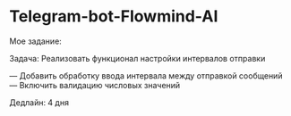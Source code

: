 # Telegram-bot-Flowmind-AI
Мое задание:

Задача: Реализовать функционал настройки интервалов отправки

— Добавить обработку ввода интервала между отправкой сообщений
— Включить валидацию числовых значений

Дедлайн: 4 дня
